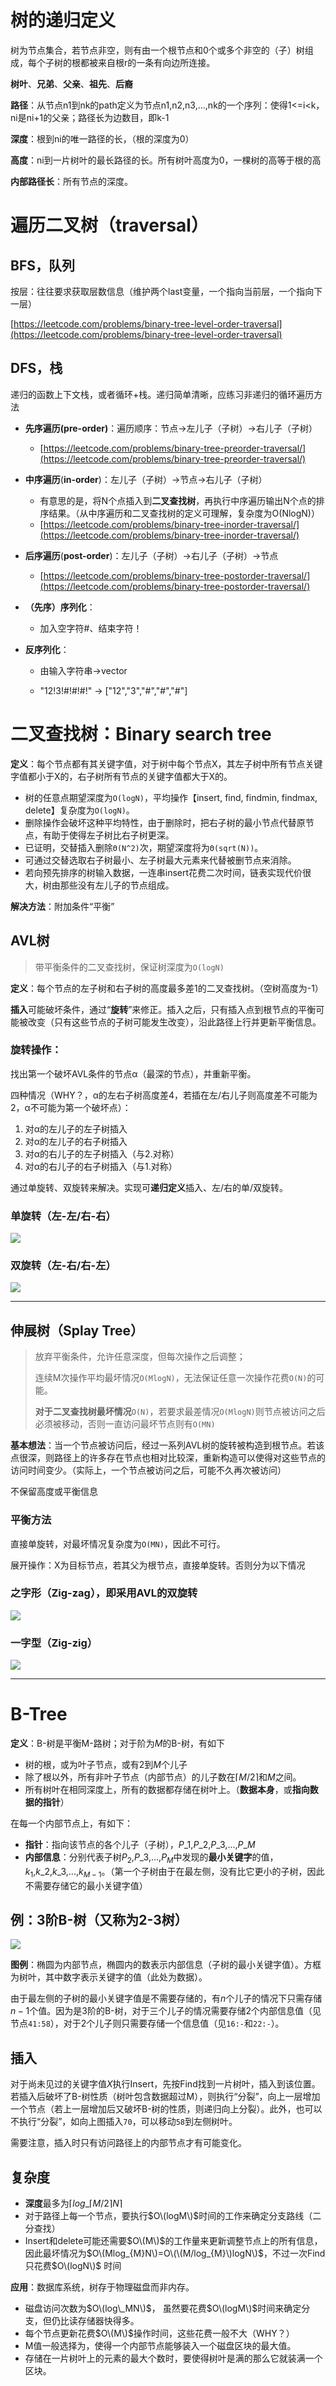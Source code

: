 # 树的递归定义

树为节点集合，若节点非空，则有由一个根节点和0个或多个非空的（子）树组成，每个子树的根都被来自根r的一条有向边所连接。

**树叶**、**兄弟**、**父亲**、**祖先**、**后裔**

**路径**：从节点n1到nk的path定义为节点n1,n2,n3,…,nk的一个序列：使得1&lt;=i&lt;k，ni是ni+1的父亲；路径长为边数目，即k-1

**深度**：根到ni的唯一路径的长，（根的深度为0）

**高度**：ni到一片树叶的最长路径的长。所有树叶高度为0，一棵树的高等于根的高

**内部路径长**：所有节点的深度。

# 遍历二叉树（traversal）

## BFS，队列

按层：往往要求获取层数信息（维护两个last变量，一个指向当前层，一个指向下一层）

[https://leetcode.com/problems/binary-tree-level-order-traversal](https://leetcode.com/problems/binary-tree-level-order-traversal)

## DFS，栈

递归的函数上下文栈，或者循环+栈。递归简单清晰，应练习非递归的循环遍历方法

* **先序遍历\(pre-order\)**：遍历顺序：节点-&gt;左儿子（子树）-&gt;右儿子（子树）

  * [https://leetcode.com/problems/binary-tree-preorder-traversal/](https://leetcode.com/problems/binary-tree-preorder-traversal/)

* **中序遍历**\(**in-order**\)：左儿子（子树）-&gt;节点-&gt;右儿子（子树）
  * 有意思的是，将N个点插入到**二叉查找树**，再执行中序遍历输出N个点的排序结果。（从中序遍历和二叉查找树的定义可理解，复杂度为O\(NlogN\)）
  * [https://leetcode.com/problems/binary-tree-inorder-traversal/](https://leetcode.com/problems/binary-tree-inorder-traversal/)
* **后序遍历**\(**post-order**\)：左儿子（子树）-&gt;右儿子（子树）-&gt;节点

  * [https://leetcode.com/problems/binary-tree-postorder-traversal/](https://leetcode.com/problems/binary-tree-postorder-traversal/)

* **（先序）序列化**：

  * 加入空字符\#、结束字符！

* **反序列化**：

  * 由输入字符串-&gt;vector

  * "12!3!\#!\#!\#!" -&gt; \["12","3","\#","\#","\#"\]

# 二叉查找树：Binary search tree

**定义**：每个节点都有其关键字值，对于树中每个节点X，其左子树中所有节点关键字值都小于X的，右子树所有节点的关键字值都大于X的。

* 树的任意点期望深度为`O(logN)`，平均操作【insert, find, findmin, findmax, delete】复杂度为`O(logN)`。
* 删除操作会破坏这种平均特性，由于删除时，把右子树的最小节点代替原节点，有助于使得左子树比右子树更深。
* 已证明，交替插入删除`Θ(N^2)`次，期望深度将为`Θ(sqrt(N))`。
* 可通过交替选取右子树最小、左子树最大元素来代替被删节点来消除。
* 若向预先排序的树输入数据，一连串insert花费二次时间，链表实现代价很大，树由那些没有左儿子的节点组成。

**解决方法**：附加条件“平衡”

## AVL树

> 带平衡条件的二叉查找树，保证树深度为`O(logN)`

**定义**：每个节点的左子树和右子树的高度最多差1的二叉查找树。（空树高度为-1）

**插入**可能破坏条件，通过“**旋转**”来修正。插入之后，只有插入点到根节点的平衡可能被改变（只有这些节点的子树可能发生改变），沿此路径上行并更新平衡信息。

### **旋转操作**：

找出第一个破坏AVL条件的节点α（最深的节点），并重新平衡。

四种情况（WHY？，α的左右子树高度差4，若插在左/右儿子则高度差不可能为2，α不可能为第一个破坏点）：

1. 对α的左儿子的左子树插入
2. 对α的左儿子的右子树插入
3. 对α的右儿子的左子树插入（与2.对称）
4. 对α的右儿子的右子树插入（与1.对称）

通过单旋转、双旋转来解决。实现可**递归定义**插入、左/右的单/双旋转。

### 单旋转（左-左/右-右）

![](/assets/AVL_single_rotate.png)

### 双旋转（左-右/右-左）

![](/assets/AVL_double_rotate.png)

---

## 伸展树（Splay Tree）

> 放弃平衡条件，允许任意深度，但每次操作之后调整；
>
> 连续M次操作平均最坏情况`O(MlogN)`，无法保证任意一次操作花费`O(N)`的可能。
>
> **对于二叉查找树最坏情况**`O(N)`，若要求最差情况`O(MlogN)`则节点被访问之后必须被移动，否则一直访问最坏节点则有`O(MN)`

**基本想法**：当一个节点被访问后，经过一系列AVL树的旋转被构造到根节点。若该点很深，则路径上的许多存在节点也相对比较深，重新构造可以使得对这些节点的访问时间变少。（实际上，一个节点被访问之后，可能不久再次被访问）

不保留高度或平衡信息

### 平衡方法

直接单旋转，对最坏情况复杂度为`O(MN)`，因此不可行。

展开操作：X为目标节点，若其父为根节点，直接单旋转。否则分为以下情况

### 之字形（Zig-zag），即采用AVL的双旋转

![](/assets/Splay_Zigzag.png)

### 一字型（Zig-zig）

![](/assets/Splay_Zigzig.png)

---

# B-Tree

**定义**：B-树是平衡M-路树；对于阶为$M$的B-树，有如下

* 树的根，或为叶子节点，或有$2$到$M$个儿子
* 除了根以外，所有非叶子节点（内部节点）的儿子数在$⌈M/2⌉$和$M$之间。
* 所有树叶在相同深度上，所有的数据都存储在树叶上。（**数据本身**，或**指向数据的指针**）

在每一个内部节点上，有如下：

* **指针**：指向该节点的各个儿子（子树），$P\_1$,$P\_2$,$P\_3$,...,$P\_M$
* **内部信息**：分别代表子树$P_2$,$P\_3$,...,$P_{M}$中发现的**最小关键字**的值，$k_1$,$k\_2$,$k\_3$,...,$k_{M-1}$。（第一个子树由于在最左侧，没有比它更小的子树，因此不需要存储它的最小关键字值）

## 例：3阶B-树（又称为2-3树）

![](/assets/B-Tree_3order.png)

**图例**：椭圆为内部节点，椭圆内的数表示内部信息（子树的最小关键字值）。方框为树叶，其中数字表示关键字的值（此处为数据）。

由于最左侧的子树的最小关键字值是不需要存储的，有$n$个儿子的情况下只需存储$n-1$个值。因为是3阶的B-树，对于三个儿子的情况需要存储2个内部信息值（见节点`41:58`），对于2个儿子则只需要存储一个信息值（见`16:-`和`22:-`）。

## 插入

对于尚未见过的关键字值$X$执行Insert，先按Find找到一片树叶，插入到该位置。若插入后破坏了B-树性质（树叶包含数据超过M），则执行“分裂”，向上一层增加一个节点（若上一层增加后又破坏B-树的性质，则递归向上分裂）。此外，也可以不执行“分裂”，如向上图插入`70`，可以移动`58`到左侧树叶。

需要注意，插入时只有访问路径上的内部节点才有可能变化。

## 复杂度

* **深度**最多为$⌈log\_{⌈M/2⌉}N⌉$
* 对于路径上每一个节点，要执行$O\(logM\)$时间的工作来确定分支路线（二分查找）
* Insert和delete可能还需要$O\(M\)$的工作量来更新调整节点上的所有信息，因此最坏情况为$O\(Mlog_{M}N\)=O\(\(M/log_{M}\)logN\)$，不过一次Find只花费$O\(logN\)$ 时间

**应用**：数据库系统，树存于物理磁盘而非内存。

* 磁盘访问次数为$O\(log\_MN\)$， 虽然要花费$O\(logM\)$时间来确定分支，但仍比读存储器快得多。
* 每个节点更新花费$O\(M\)$操作时间，这些花费一般不大（WHY？）
* M值一般选择为，使得一个内部节点能够装入一个磁盘区块的最大值。
* 存储在一片树叶上的元素的最大个数时，要使得树叶是满的那么它就装满一个区块。



